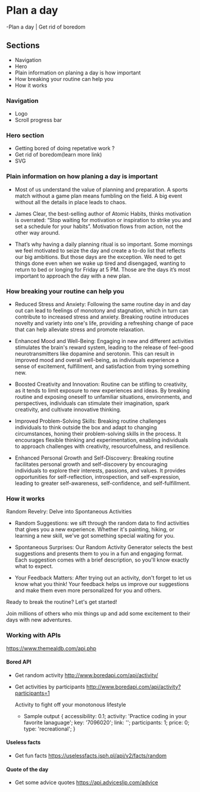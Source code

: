 # Plan a day

-Plan a day | Get rid of boredom

## Sections

- Navigation
- Hero
- Plain information on planing a day is how important
- How breaking your routine can help you
- How it works

### Navigation

- Logo
- Scroll progress bar

### Hero section

- Getting bored of doing repetative work ?
- Get rid of boredom(learn more link)
- SVG

### Plain information on how planing a day is important

- Most of us understand the value of planning and preparation. A sports match without a game plan means fumbling on the field. A big event without all the details in place leads to chaos.

- James Clear, the best-selling author of Atomic Habits, thinks motivation is overrated: “Stop waiting for motivation or inspiration to strike you and set a schedule for your habits”. Motivation flows from action, not the other way around.

- That’s why having a daily planning ritual is so important. Some mornings we feel motivated to seize the day and create a to-do list that reflects our big ambitions. But those days are the exception. We need to get things done even when we wake up tired and disengaged, wanting to return to bed or longing for Friday at 5 PM. Those are the days it’s most important to approach the day with a new plan.

### How breaking your routine can help you

- Reduced Stress and Anxiety: Following the same routine day in and day out can lead to feelings of monotony and stagnation, which in turn can contribute to increased stress and anxiety. Breaking routine introduces novelty and variety into one's life, providing a refreshing change of pace that can help alleviate stress and promote relaxation.

- Enhanced Mood and Well-Being: Engaging in new and different activities stimulates the brain's reward system, leading to the release of feel-good neurotransmitters like dopamine and serotonin. This can result in improved mood and overall well-being, as individuals experience a sense of excitement, fulfillment, and satisfaction from trying something new.

- Boosted Creativity and Innovation: Routine can be stifling to creativity, as it tends to limit exposure to new experiences and ideas. By breaking routine and exposing oneself to unfamiliar situations, environments, and perspectives, individuals can stimulate their imagination, spark creativity, and cultivate innovative thinking.

- Improved Problem-Solving Skills: Breaking routine challenges individuals to think outside the box and adapt to changing circumstances, honing their problem-solving skills in the process. It encourages flexible thinking and experimentation, enabling individuals to approach challenges with creativity, resourcefulness, and resilience.

- Enhanced Personal Growth and Self-Discovery: Breaking routine facilitates personal growth and self-discovery by encouraging individuals to explore their interests, passions, and values. It provides opportunities for self-reflection, introspection, and self-expression, leading to greater self-awareness, self-confidence, and self-fulfillment.

### How it works

Random Revelry: Delve into Spontaneous Activities

- Random Suggestions:
  we sift through the random data to find activities that gives you a new experience. Whether it's painting, hiking, or learning a new skill, we've got something special waiting for you.

- Spontaneous Surprises:
  Our Random Activity Generator selects the best suggestions and presents them to you in a fun and engaging format. Each suggestion comes with a brief description, so you'll know exactly what to expect.

- Your Feedback Matters:
  After trying out an activity, don't forget to let us know what you think! Your feedback helps us improve our suggestions and make them even more personalized for you and others.

Ready to break the routine? Let's get started!

Join millions of others who mix things up and add some excitement to their days with new adventures.

### Working with APIs

<!------------------------------>
<!-- API -->

https://www.themealdb.com/api.php

<!------------------------------>

#### Bored API

- Get random activity
  http://www.boredapi.com/api/activity/

- Get activities by participants
  http://www.boredapi.com/api/activity?participants=1

  Activity to fight off your monotonous lifestyle

  - Sample output
    {
    accessibility: 0.1;
    activity: 'Practice coding in your favorite lanaguage';
    key: '7096020';
    link: '';
    participants: 1;
    price: 0;
    type: 'recreational';
    }

#### Useless facts

- Get fun facts
  https://uselessfacts.jsph.pl/api/v2/facts/random

#### Quote of the day

- Get some advice quotes
  https://api.adviceslip.com/advice
